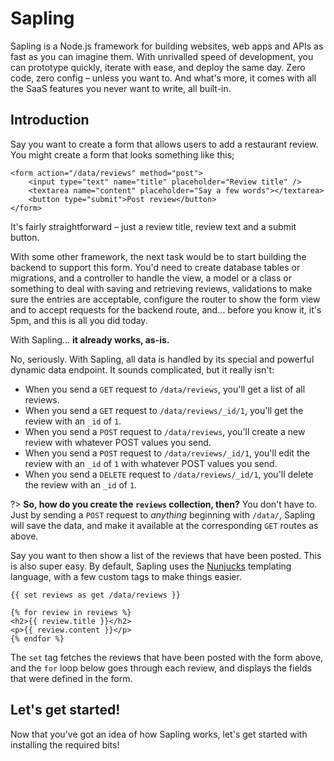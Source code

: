 # Sapling

Sapling is a Node.js framework for building websites, web apps and APIs as fast as you can imagine them.  With unrivalled speed of development, you can prototype quickly, iterate with ease, and deploy the same day.  Zero code, zero config &ndash; unless you want to.  And what's more, it comes with all the SaaS features you never want to write, all built-in.


## Introduction

Say you want to create a form that allows users to add a restaurant review.  You might create a form that looks something like this;

    <form action="/data/reviews" method="post">
    	<input type="text" name="title" placeholder="Review title" />
    	<textarea name="content" placeholder="Say a few words"></textarea>
    	<button type="submit">Post review</button>
    </form>

It's fairly straightforward &ndash; just a review title, review text and a submit button.

With some other framework, the next task would be to start building the backend to support this form.  You'd need to create database tables or migrations, and a controller to handle the view, a model or a class or something to deal with saving and retrieving reviews, validations to make sure the entries are acceptable, configure the router to show the form view and to accept requests for the backend route, and... before you know it, it's 5pm, and this is all you did today.

With Sapling... **it already works, as-is.**

No, seriously.  With Sapling, all data is handled by its special and powerful dynamic data endpoint.  It sounds complicated, but it really isn't:

- When you send a `GET` request to `/data/reviews`, you'll get a list of all reviews.
- When you send a `GET` request to `/data/reviews/_id/1`, you'll get the review with an `_id` of `1`.
- When you send a `POST` request to `/data/reviews`, you'll create a new review with whatever POST values you send.
- When you send a `POST` request to `/data/reviews/_id/1`, you'll edit the review with an `_id` of `1` with whatever POST values you send.
- When you send a `DELETE` request to `/data/reviews/_id/1`, you'll delete the review with an `_id` of `1`.

?> **So, how do you create the `reviews` collection, then?**  You don't have to.  Just by sending a `POST` request to *anything* beginning with `/data/`, Sapling will save the data, and make it available at the corresponding `GET` routes as above.

Say you want to then show a list of the reviews that have been posted.  This is also super easy.  By default, Sapling uses the [Nunjucks](https://mozilla.github.io/nunjucks/) templating language, with a few custom tags to make things easier.

    {{ set reviews as get /data/reviews }}
     
    {% for review in reviews %}
    <h2>{{ review.title }}</h2>
    <p>{{ review.content }}</p>
    {% endfor %}

The `set` tag fetches the reviews that have been posted with the form above, and the `for` loop below goes through each review, and displays the fields that were defined in the form.


## Let's get started!

Now that you've got an idea of how Sapling works, let's get started with installing the required bits!
